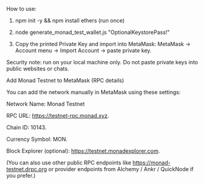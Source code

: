 
How to use:

1. npm init -y && npm install ethers (run once)


2. node generate_monad_test_wallet.js "OptionalKeystorePass!"


3. Copy the printed Private Key and import into MetaMask: MetaMask → Account menu → Import Account → paste private key.



Security note: run on your local machine only. Do not paste private keys into public websites or chats.

Add Monad Testnet to MetaMask (RPC details)

You can add the network manually in MetaMask using these settings:

Network Name: Monad Testnet

RPC URL: https://testnet-rpc.monad.xyz. 

Chain ID: 10143. 

Currency Symbol: MON. 

Block Explorer (optional): https://testnet.monadexplorer.com. 


(You can also use other public RPC endpoints like https://monad-testnet.drpc.org or provider endpoints from Alchemy / Ankr / QuickNode if you prefer.) 
